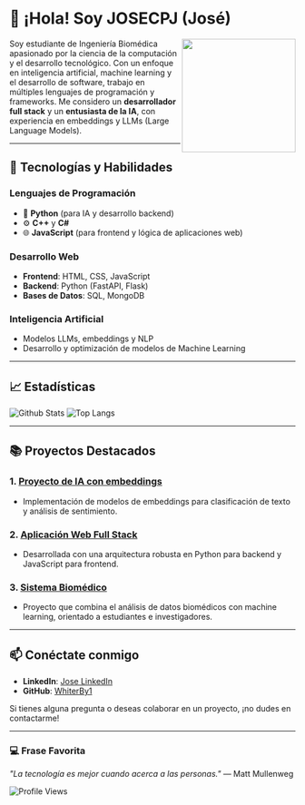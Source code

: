 # 👋 ¡Hola! Soy JOSECPJ (José)

<img align="right" src="https://avatars.githubusercontent.com/u/WhiterBy1?s=400&u=YOUR_PROFILE_IMAGE_URL" width="200px"/>

Soy estudiante de Ingeniería Biomédica apasionado por la ciencia de la computación y el desarrollo tecnológico. Con un enfoque en inteligencia artificial, machine learning y el desarrollo de software, trabajo en múltiples lenguajes de programación y frameworks. Me considero un **desarrollador full stack** y un **entusiasta de la IA**, con experiencia en embeddings y LLMs (Large Language Models).

---

## 🚀 Tecnologías y Habilidades

### Lenguajes de Programación
- 🐍 **Python** (para IA y desarrollo backend)
- ⚙️ **C++** y **C#**
- 🌐 **JavaScript** (para frontend y lógica de aplicaciones web)

### Desarrollo Web
- **Frontend**: HTML, CSS, JavaScript
- **Backend**: Python (FastAPI, Flask)
- **Bases de Datos**: SQL, MongoDB

### Inteligencia Artificial
- Modelos LLMs, embeddings y NLP
- Desarrollo y optimización de modelos de Machine Learning

---

## 📈 Estadísticas

![Github Stats](https://github-readme-stats.vercel.app/api?username=WhiterBy1&show_icons=true&theme=radical)
![Top Langs](https://github-readme-stats.vercel.app/api/top-langs/?username=WhiterBy1&layout=compact&theme=radical)

---

## 📚 Proyectos Destacados

### 1. **[Proyecto de IA con embeddings](https://github.com/WhiterBy1/proyecto-ia-embeddings)**
   - Implementación de modelos de embeddings para clasificación de texto y análisis de sentimiento.

### 2. **[Aplicación Web Full Stack](https://github.com/WhiterBy1/fullstack-app)**
   - Desarrollada con una arquitectura robusta en Python para backend y JavaScript para frontend.

### 3. **[Sistema Biomédico](https://github.com/WhiterBy1/biomedical-system)**
   - Proyecto que combina el análisis de datos biomédicos con machine learning, orientado a estudiantes e investigadores.

---

## 📫 Conéctate conmigo

- **LinkedIn**: [Jose LinkedIn](https://www.linkedin.com/in/tu-perfil)
- **GitHub**: [WhiterBy1](https://github.com/WhiterBy1)

Si tienes alguna pregunta o deseas colaborar en un proyecto, ¡no dudes en contactarme!

---

### 💻 Frase Favorita

_"La tecnología es mejor cuando acerca a las personas."_ — Matt Mullenweg

![Profile Views](https://komarev.com/ghpvc/?username=WhiterBy1&color=blue)
